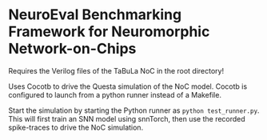 # NeuroEval Benchmarking Framework for Neuromorphic Network-on-Chips

Requires the Verilog files of the TaBuLa NoC in the root directory!

Uses Cocotb to drive the Questa simulation of the NoC model. Cocotb is configured to launch from a python runner instead of a Makefile.

Start the simulation by starting the Python runner as `python test_runner.py`. This will first train an SNN model using snnTorch, then use the recorded spike-traces to drive the NoC simulation.
